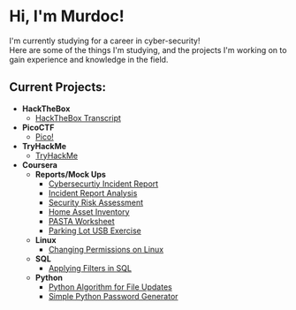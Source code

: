 <h1>Hi, I'm Murdoc!</h1>
I'm currently studying for a career in cyber-security!
<br>Here are some of the things I'm studying, and the projects I'm working on to gain experience and knowledge in the field.</br>

<h2>Current Projects:</h2>

- <b>HackTheBox</b>
  - [HackTheBox Transcript](https://github.com/HughesM-Sec/HughesM-Sec/blob/main/HTB%20Academy%20Student%20Transcript.pdf)
- <b>PicoCTF</b>
  - [Pico!](https://play.picoctf.org/users/nightcap) <b></b>
- <b>TryHackMe</b>
  - [TryHackMe](https://tryhackme.com/p/Sam.R.Ai)
- <b>Coursera</b>
    - <b>Reports/Mock Ups</b>
      - [Cybersecurtiy Incident Report](https://github.com/HughesM-Sec/HughesM-Sec/blob/main/Cybersecurity%20incident%20report%20network%20traffic%20analysis.pdf)
      - [Incident Report Analysis](https://github.com/HughesM-Sec/HughesM-Sec/blob/main/Incident%20report%20analysis.pdf)
      - [Security Risk Assessment](https://github.com/HughesM-Sec/HughesM-Sec/blob/main/Security%20risk%20assessment%20report.pdf)
      - [Home Asset Inventory](https://github.com/HughesM-Sec/HughesM-Sec/blob/main/Home%20asset%20inventory%20-%20Sheet1.pdf)
      - [PASTA Worksheet](https://github.com/HughesM-Sec/HughesM-Sec/blob/main/PASTA%20worksheet.pdf)
      - [Parking Lot USB Exercise](https://github.com/HughesM-Sec/HughesM-Sec/blob/main/Parking%20lot%20USB%20exercise.pdf)
   - <b>Linux</b>
      - [Changing Permissions on Linux](https://github.com/HughesM-Sec/HughesM-Sec/blob/main/File%20permissions%20in%20Linux.pdf)
  - <b>SQL</b>
    - [Applying Filters in SQL](https://github.com/HughesM-Sec/HughesM-Sec/blob/main/Apply%20filters%20to%20SQL%20queries.pdf)
  - <b>Python</b>
    - [Python Algorithm for File Updates](https://github.com/HughesM-Sec/HughesM-Sec/blob/main/Algorithm%20for%20file%20updates%20in%20Python.pdf)
    - [Simple Python Password Generator](https://github.com/HughesM-Sec/HughesM-Sec/blob/main/Password%20Gen.py)
<!--
